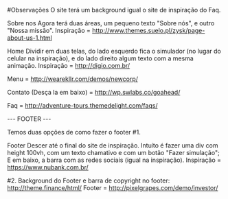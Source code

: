#Observações
	O site terá um background igual o site de inspiração do Faq.

Sobre nos
	Agora terá duas áreas, um pequeno texto "Sobre nós", e outro "Nossa missão".
	Inspiração = http://www.themes.suelo.pl/zysk/page-about-us-1.html

Home
	Dividir em duas telas, do lado esquerdo fica o simulador (no lugar do celular na inspiração),
	e do lado direito algum texto com a mesma animação.
	Inspiração = http://digio.com.br/

Menu = http://wearekllr.com/demos/newcorp/

Contato (Desça la em baixo) = http://wp.swlabs.co/goahead/

Faq = http://adventure-tours.themedelight.com/faqs/

--- FOOTER  ---

Temos duas opções de como fazer o footer
#1.

Footer
	Descer até o final do site de inspiração.
	Intuíto é fazer uma div com height 100vh, com um texto chamativo e com um botão "Fazer simulação"; E em baixo, a barra com as redes sociais (igual na inspiração).
	Inspiração = https://www.nubank.com.br/

#2.
Background do Footer e barra de copyright no footer: http://theme.finance/html/
Footer = http://pixelgrapes.com/demo/investor/
